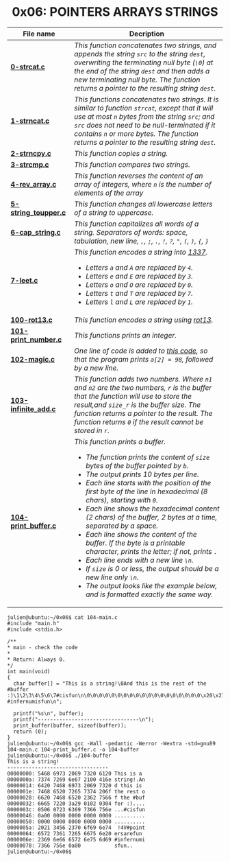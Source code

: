 <h1 align="center">0x06: POINTERS ARRAYS STRINGS</h1>

|File name|Decription|
|---|---|
|[**0-strcat.c**](https://github.com/GM-Samuelstein/alx-low_level_programming/blob/master/0x06-pointers_arrays_strings/0-strcat.c)|*This function concatenates two strings, and appends the string `src` to the string `dest`, overwriting the terminating null byte (`\0`) at the end of the string `dest` and then adds a new terminating null byte. The function returns a pointer to the resulting string `dest`.*|
|[**1-strncat.c**](https://github.com/GM-Samuelstein/alx-low_level_programming/blob/master/0x06-pointers_arrays_strings/1-strncat.c)|*This functions concatenates two strings. It is similar to function `strcat`, except that it will use at most `n` bytes from the string `src`; and `src` does not need to be null-terminated if it contains `n` or more bytes. The function returns a pointer to the resulting string `dest`.*|
|[**2-strncpy.c**](https://github.com/GM-Samuelstein/alx-low_level_programming/blob/master/0x06-pointers_arrays_strings/2-strncpy.c)|*This function copies a string.*|
|[**3-strcmp.c**](https://github.com/GM-Samuelstein/alx-low_level_programming/blob/master/0x06-pointers_arrays_strings/3-strcmp.c)|*This function compares two strings.*|
|[**4-rev_array.c**](https://github.com/GM-Samuelstein/alx-low_level_programming/blob/master/0x06-pointers_arrays_strings/4-rev_array.c)|*This function reverses the content of an array of integers, where `n` is the number of elements of the array*|
|[**5-string_toupper.c**](https://github.com/GM-Samuelstein/alx-low_level_programming/blob/master/0x06-pointers_arrays_strings/5-string_toupper.c)|*This function changes all lowercase letters of a string to uppercase.*|
|[**6-cap_string.c**](https://github.com/GM-Samuelstein/alx-low_level_programming/blob/master/0x06-pointers_arrays_strings/6-cap_string.c)|*This function capitalizes all words of a string. Separators of words: space, tabulation, new line, `,`, `;`, `.`, `!`, `?`, `"`, `(`, `)`, `{`, `}`*|
|[**7-leet.c**](https://github.com/GM-Samuelstein/alx-low_level_programming/blob/master/0x06-pointers_arrays_strings/7-leet.c)|<em> This function encodes a string into [1337](https://en.wikipedia.org/wiki/Leet). <br> <ul> <li>Letters `a` and `A` are replaced by `4`.</li> <li>Letters `e` and `E` are replaced by `3`.</li> <li>Letters `o` and `O` are replaced by `0`. </li> <li>Letters `t` and `T` are replaced by `7`.</li> <li> Letters `l` and `L` are replaced by `1`. </li> </ul> </em>|
|[**100-rot13.c**](https://github.com/GM-Samuelstein/alx-low_level_programming/blob/master/0x06-pointers_arrays_strings/100-rot13.c)|*This function encodes a string using [rot13](https://en.wikipedia.org/wiki/ROT13).*|
|[**101-print_number.c**](https://github.com/GM-Samuelstein/alx-low_level_programming/blob/master/0x06-pointers_arrays_strings/101-print_number.c)|*This functions prints an integer.*|
|[**102-magic.c**](https://github.com/GM-Samuelstein/alx-low_level_programming/blob/master/0x06-pointers_arrays_strings/102-magic.c)|*One line of code is added to [this code](https://github.com/holbertonschool/make_magic_happen/blob/master/magic.c), so that the program prints `a[2] = 98`, followed by a new line.*|
|[**103-infinite_add.c**](https://github.com/GM-Samuelstein/alx-low_level_programming/blob/master/0x06-pointers_arrays_strings/103-infinite_add.c)|*This function adds two numbers. Where `n1` and `n2` are the two numbers, `r` is the buffer that the function will use to store the result,and `size_r` is the buffer size. The function returns a pointer to the result. The function returns `0` if the result cannot be stored in `r`.*|
|[**104-print_buffer.c**](https://github.com/GM-Samuelstein/alx-low_level_programming/blob/master/0x06-pointers_arrays_strings/104-print_buffer.c)|<em>This function prints a buffer.<br> <ul> <li>The function prints the content of `size` bytes of the buffer pointed by `b`.</li> <li>The output prints 10 bytes per line.</li> <li>Each line starts with the position of the first byte of the line in hexadecimal (8 chars), starting with `0`.</li> <li>Each line shows the hexadecimal content (2 chars) of the buffer, 2 bytes at a time, separated by a space.</li> <li>Each line shows the content of the buffer. If the byte is a printable character, prints the letter; if not, prints `.`</li> <li>Each line ends with a new line `\n`.</li> <li>If `size` is 0 or less, the output should be a new line only `\n`.</li> <li>The output looks like the example below, and is formatted exactly the same way.</li> </ul> <em>| 
  ```
  julien@ubuntu:~/0x06$ cat 104-main.c
#include "main.h"
#include <stdio.h>

/**
 * main - check the code
 *
 * Return: Always 0.
 */
int main(void)
{
    char buffer[] = "This is a string!\0And this is the rest of the #buffer :)\1\2\3\4\5\6\7#cisfun\n\0\0\0\0\0\0\0\0\0\0\0\0\0\0\0\0\0\0\0\x20\x21\x34\x56#pointersarefun #infernumisfun\n";

    printf("%s\n", buffer);
    printf("---------------------------------\n");
    print_buffer(buffer, sizeof(buffer));
    return (0);
}
julien@ubuntu:~/0x06$ gcc -Wall -pedantic -Werror -Wextra -std=gnu89 104-main.c 104-print_buffer.c -o 104-buffer
julien@ubuntu:~/0x06$ ./104-buffer 
This is a string!
---------------------------------
00000000: 5468 6973 2069 7320 6120 This is a 
0000000a: 7374 7269 6e67 2100 416e string!.An
00000014: 6420 7468 6973 2069 7320 d this is 
0000001e: 7468 6520 7265 7374 206f the rest o
00000028: 6620 7468 6520 2362 7566 f the #buf
00000032: 6665 7220 3a29 0102 0304 fer :)....
0000003c: 0506 0723 6369 7366 756e ...#cisfun
00000046: 0a00 0000 0000 0000 0000 ..........
00000050: 0000 0000 0000 0000 0000 ..........
0000005a: 2021 3456 2370 6f69 6e74  !4V#point
00000064: 6572 7361 7265 6675 6e20 ersarefun 
0000006e: 2369 6e66 6572 6e75 6d69 #infernumi
00000078: 7366 756e 0a00           sfun..
  julien@ubuntu:~/0x06$ 
